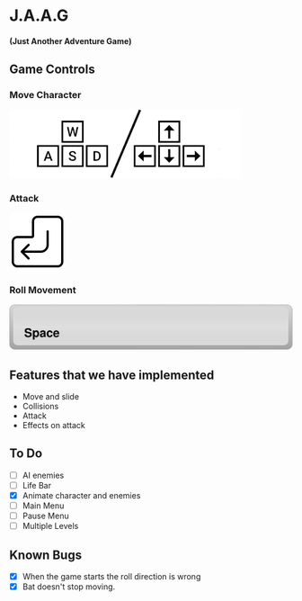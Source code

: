 # J.A.A.G 
#### (Just Another Adventure Game)

## Game Controls

### Move Character

![WASD](READMEimg/wasd.png)

### Attack 

![ENTER](READMEimg/enter.png)

### Roll Movement  

![ENTER](READMEimg/space.png)

## Features that we have implemented
- Move and slide
- Collisions
- Attack
- Effects on attack

## To Do 
- [ ] AI enemies
- [ ] Life Bar
- [X] Animate character and enemies
- [ ] Main Menu
- [ ] Pause Menu
- [ ] Multiple Levels

## Known Bugs

- [X] When the game starts the roll direction is wrong
- [X] Bat doesn't stop moving.
